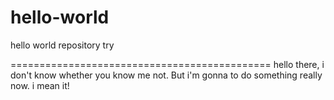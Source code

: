# hello-world
hello world repository try 


=============================================
hello there,
    i don't know whether you know me not. But i'm gonna to do something really now. i mean it!

